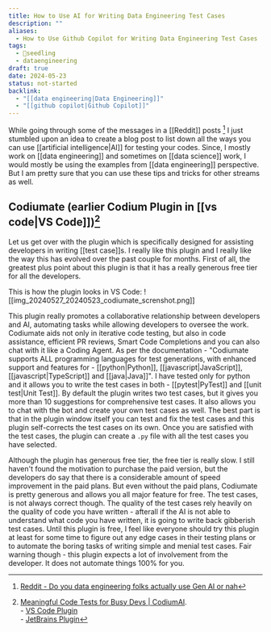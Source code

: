 ```yaml
---
title: How to Use AI for Writing Data Engineering Test Cases
description: ""
aliases:
  - How to Use Github Copilot for Writing Data Engineering Test Cases
tags:
  - 🌱seedling
  - dataengineering
draft: true
date: 2024-05-23
status: not-started
backlink:
  - "[[data engineering|Data Engineering]]"
  - "[[github copilot|Github Copilot]]"
---
```


While going through some of the messages in a [[Reddit]] posts [^1] I just stumbled upon an idea to create a blog post to list down all the ways you can use [[artificial intelligence|AI]] for testing your codes. Since, I mostly work on [[data engineering]] and sometimes on [[data science]] work, I would mostly be using the examples from [[data engineering]] perspective. But I am pretty sure that you can use these tips and tricks for other streams as well.

## Codiumate (earlier Codium Plugin in [[vs code|VS Code]])[^2]

Let us get over with the plugin which is specifically designed for assisting developers in writing [[test case]]s. I really like this plugin and I really like the way this has evolved over the past couple for months. First of all, the greatest plus point about this plugin is that it has a really generous free tier for all the developers.

This is how the plugin looks in VS Code:
![[img_20240527_20240523_codiumate_screnshot.png]]

This plugin really promotes a collaborative relationship between developers and AI, automating tasks while allowing developers to oversee the work. Codiumate aids not only in iterative code testing, but also in code assistance, efficient PR reviews, Smart Code Completions and you can also chat with it like a Coding Agent. As per the documentation - "Codiumate supports ALL programming languages for test generations, with enhanced support and features for - [[python|Python]], [[javascript|JavaScript]], [[javascript|TypeScript]] and [[java|Java]]". I have tested only for python and it allows you to write the test cases in both - [[pytest|PyTest]] and [[unit test|Unit Test]]. By default the plugin writes two test cases, but it gives you more than 10 suggestions for comprehensive test cases. It also allows you to chat with the bot and create your own test cases as well. The best part is that in the plugin window itself you can test and fix the test cases and this plugin self-corrects the test cases on its own. Once you are satisfied with the test cases, the plugin can create a `.py` file with all the test cases you have selected.

Although the plugin has generous free tier, the free tier is really slow. I still haven't found the motivation to purchase the paid version, but the developers do say that there is a considerable amount of speed improvement in the paid plans. But even without the paid plans, Codiumate is pretty generous and allows you all major feature for free. The test cases, is not always correct though. The quality of the test cases rely heavily on the quality of code you have written - afterall if the AI is not able to understand what code you have written, it is going to write back gibberish test cases. Until this plugin is free, I feel like everyone should try this plugin at least for some time to figure out any edge cases in their testing plans or to automate the boring tasks of writing simple and menial test cases. Fair warning though - this plugin expects a lot of involvement from the developer. It does not automate things 100% for you.

[^1]: [Reddit - Do you data engineering folks actually use Gen AI or nah](https://www.reddit.com/r/dataengineering/comments/1cypmvq/comment/l5b4iwj/?utm_source=share&utm_medium=web3x&utm_name=web3xcss&utm_term=1&utm_content=share_button)
[^2]: [Meaningful Code Tests for Busy Devs | CodiumAI](https://www.codium.ai). <br> - [VS Code Plugin](https://marketplace.visualstudio.com/items?itemName=Codium.codium) <br> - [JetBrains Plugin](https://plugins.jetbrains.com/plugin/21206-codiumate--code-test-and-review-with-confidence--by-codiumai)